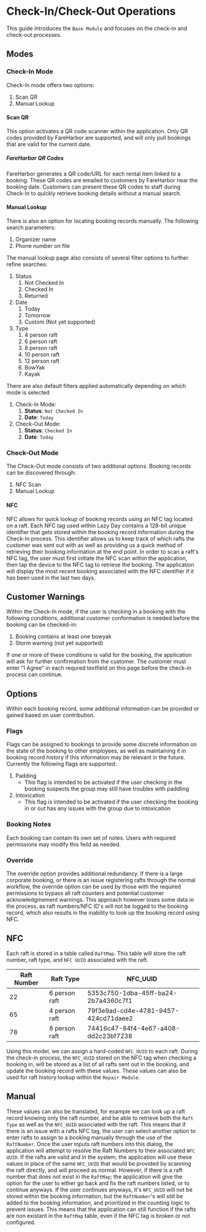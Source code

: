 # Check-In/Check-Out Operations
This guide introduces the `Base Module` and focuses on the check-in and check-out processes.

## Modes

### Check-In Mode
Check-In mode offers two options:
1. Scan QR
2. Manual Lookup

#### Scan QR
This option activates a QR code scanner within the application. Only QR codes provided by FareHarbor are supported, and will only pull bookings that are valid for the current date.

##### FareHarbor QR Codes 
FareHarbor generates a QR code/URL for each rental item linked to a booking. These QR codes are emailed to customers by FareHarbor near the booking date. Customers can present these QR codes to staff during Check-In to quickly retrieve booking details without a manual search.

#### Manual Lookup
There is also an option for locating booking records manually. The following search parameters:
1. Organizer name
2. Phone number on file

The manual lookup page also consists of several filter options to further refine searches:
1. Status
    1. Not Checked In
    2. Checked In
    3. Returned
2. Date
    1. Today
    2. Tomorrow 
    3. Custom (Not yet supported)
3. Type
    1. 4 person raft
    2. 6 person raft
    3. 8 person raft
    4. 10 person raft
    5. 12 person raft
    6. BowYak
    7. Kayak

There are also default filters applied automatically depending on which mode is selected

1. Check-In Mode:
    1. **Status**: `Not Checked In`
    2. **Date**: `Today`
2. Check-Out Mode:
    1. **Status**: `Checked In`
    2. **Date**: `Today`

### Check-Out Mode
The Check-Out mode consists of two additonal options. Booking records can be discovered through:
1. NFC Scan
2. Manual Lookup

#### NFC
NFC allows for quick lookup of booking records using an NFC tag located on a raft. Each NFC tag used within Lazy Day contains a 128-bit unique identifier that gets stored within the booking record information during the Check-In process. This identifier allows us to keep track of which rafts the customer was sent out with as well as providing us a quick method of retrieving their booking information at the end point. In order to scan a raft's NFC tag, the user must first initiate the NFC scan within the application, then tap the device to the NFC tag to retrieve the booking. The application will display the most recent booking associated with the NFC identifier if it has been used in the last two days. 

## Customer Warnings
Within the Check-In mode, if the user is checking in a booking with the following conditions, additional customer conformation is needed before the booking can be checked-in:
1. Booking contains at least one bowyak 
2. Storm warning (not yet supported)

If one or more of these conditions is valid for the booking, the application will ask for further confirmation from the customer. The customer must enter "I Agree" in each requred textfield on this page before the check-in process can continue. 

## Options
Within each booking record, some additional information can be provided or gained based on user contribution. 
 
### Flags
Flags can be assigned to bookings to provide some discrete information on the state of the booking to other employees, as well as maintaining it in booking record history if this information may be relevant in the future. Currently the following flags are supported:
1. Padding
    - This flag is intended to be activated if the user checking in the booking suspects the group may still have troubles with paddling 
2. Intoxication
    - This flag is intended to be activated if the user checking the booking in or out has any issues with the group due to intoxication

### Booking Notes
Each booking can contain its own set of notes. Users with required permissions may modify this feild as needed.

### Override
The override option provides additional redundancy. If there is a large corporate booking, or there is an issue registering rafts through the normal workflow, the override option can be used by those with the required permissions to bypass all raft counters and potential customer acknowledgmement warnings. This approach however loses some data in the process, as raft numbers/NFC ID's will not be logged to the booking record, which also results in the inability to look up the booking record using NFC. 

## NFC
Each raft is stored in a table called `RaftMap`. This table will store the raft number, raft type, and `NFC UUID` associated with the raft. 

| Raft Number | Raft Type | NFC_UUID |
| -----| ----| -----|
| 22 | 6 person raft | 5353c750-1dba-45ff-ba24-2b7a4360c7f1 | 
| 65 | 4 person raft | 79f3e9ad-cd4e-4781-9457-424cd71daee2 |
| 78 | 8 person raft | 74416c47-84f4-4e67-a408-dd2c23bf7238 |

Using this model, we can assign a hard-coded `NFC_UUID` to each raft. During the check-in process, the `NFC_UUID` stored on the NFC tag when checking a booking in, will be stored as a list of all rafts sent out in the booking, and update the booking record with these values. These values can also be used for raft history lookup within the `Repair Module`. 

## Manual
These values can also be translated, for example we can look up a raft record knowing only the raft number, and be able to retrieve both the `Raft Type` as well as the `NFC_UUID` associated with the raft. This means that if there is an issue with a rafts NFC tag, the user can select another option to enter rafts to assign to a booking manually through the use of the `RaftNumber`. Once the user inputs raft numbers into this dialog, the application will attempt to resolve the Raft Numbers to their associated `NFC UUID`. If the rafts are valid and in the system, the application will use these values in place of the same `NFC_UUID` that would be provided by scanning the raft directly, and will proceed as normal. However, if there is a raft number that does not exist in the `RaftMap`; the application will give the option for the user to either go back and fix the raft numbers listed, or to continue anyways. If the user continues anyways, it's `NFC_UUID` will not be stored within the booking information, but the `RaftNumber`'s will still be added to the booking information, and prioritized in the counting logic to prevent issues. This means that the application can still function if the rafts are non existant in the `RaftMap` table, even if the NFC tag is broken or not configured.